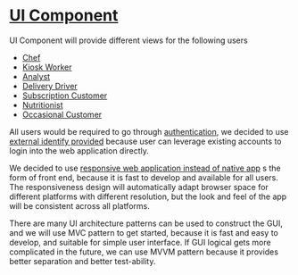 # [UI Component](../../../README.md)

UI Component will provide different views for the following users 
+ [Chef](doc/personas/alice_(chef).md)
+ [Kiosk Worker](doc/personas/barbara_(kiosk_worker).md) 
+ [Analyst](doc/personas/claire_(analyst).md) 
+ [Delivery Driver](doc/personas/edward_(delivery_driver).md) 
+ [Subscription Customer](doc/personas/jennifer_(subscriber).md) 
+ [Nutritionist](doc/personas/mark_(nutritionist).md) 
+ [Occasional Customer](doc/personas/scott_(eater).md)

All users would be required to go through [authentication](doc/arc/adrs/adr_007.md), we decided to use [external identify provided](doc/arc/adrs/adr_007.md) because user can leverage existing accounts to login into the web application directly. 

We decided to use [responsive web application instead of native app](doc/arc/adrs/adr_012.md) s the form of front end, because it is fast to develop and available for all users. The responsiveness design will automatically adapt browser space for different platforms with different resolution, but the look and feel of the app will be consistent across all platforms.

There are many UI architecture patterns can be used to construct the GUI, and we will use MVC pattern to get started, because it is fast and easy to develop, and suitable for simple user interface. If GUI logical gets more complicated in the future, we can use MVVM pattern because it provides better separation and better test-ability. 
